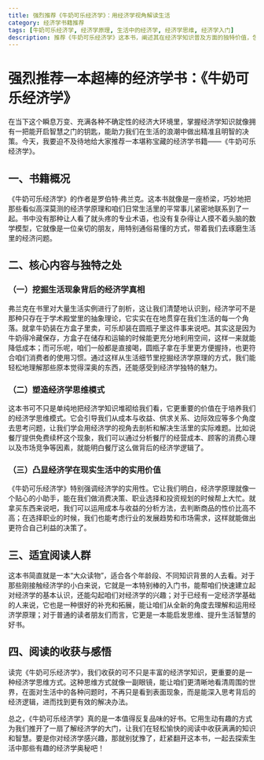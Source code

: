 ```yaml
---
title: 强烈推荐《牛奶可乐经济学》：用经济学视角解读生活
category: 经济学书籍推荐
tags: [牛奶可乐经济学, 经济学原理, 生活中的经济学, 经济学思维, 经济学入门]
description: 推荐《牛奶可乐经济学》这本书，阐述其在经济学知识普及方面的独特价值，包括以通俗方式结合生活实例讲解经济学原理、培养经济学思维模式、体现经济学实用性等，适合多种人群阅读。
---
```


# 强烈推荐一本超棒的经济学书：《牛奶可乐经济学》

在当下这个瞬息万变、充满各种不确定性的经济大环境里，掌握经济学知识就像拥有一把能开启智慧之门的钥匙，能助力我们在生活的浪潮中做出精准且明智的决策。今天，我要迫不及待地给大家推荐一本堪称宝藏的经济学书籍——《牛奶可乐经济学》。

## 一、书籍概况
《牛奶可乐经济学》的作者是罗伯特·弗兰克。这本书就像是一座桥梁，巧妙地把那些看似高深莫测的经济学原理和咱们日常生活里的平常事儿紧密地联系到了一起。书中没有那种让人看了就头疼的专业术语，也没有复杂得让人摸不着头脑的数学模型，它就像是一位亲切的朋友，用特别通俗易懂的方式，带着我们去琢磨生活里的经济问题。

## 二、核心内容与独特之处

### （一）挖掘生活现象背后的经济学真相
弗兰克在书里对大量生活实例进行了剖析，这让我们清楚地认识到，经济学可不是那种只存在于学术殿堂里的抽象理论，它实实在在地贯穿在我们生活的每一个角落。就拿牛奶装在方盒子里卖，可乐却装在圆瓶子里这件事来说吧。其实这是因为牛奶得冷藏保存，方盒子在储存和运输的时候能更充分地利用空间，这样一来就能降低成本；而可乐呢，咱们一般都是直接喝，圆瓶子拿在手里更方便握持，也更符合咱们消费者的使用习惯。通过这样从生活细节里挖掘经济学原理的方式，我们能轻松地理解那些原本觉得深奥的东西，还能感受到经济学独特的魅力。

### （二）塑造经济学思维模式
这本书可不只是单纯地把经济学知识堆砌给我们看，它更重要的价值在于培养我们的经济学思维模式。它会引导我们从成本与收益、供求关系、边际效应等多个角度去思考问题，让我们学会用经济学的视角去剖析和解决生活里的实际难题。比如说餐厅提供免费续杯这个现象，我们可以通过分析餐厅的经营成本、顾客的消费心理以及市场竞争等因素，就能明白餐厅这么做背后的经济学逻辑了。

### （三）凸显经济学在现实生活中的实用价值
《牛奶可乐经济学》特别强调经济学的实用性。它让我们明白，经济学原理就像一个贴心的小助手，能在我们做消费决策、职业选择和投资规划的时候帮上大忙。就拿买东西来说吧，我们可以运用成本与收益的分析方法，去判断商品的性价比高不高；在选择职业的时候，我们也能考虑行业的发展趋势和市场需求，这样就能做出更符合自己利益的决策了。

## 三、适宜阅读人群
这本书简直就是一本“大众读物”，适合各个年龄段、不同知识背景的人去看。对于那些刚接触经济学的小白来说，它就是一本特别棒的入门书，能帮咱们快速建立起对经济学的基本认识，还能勾起咱们对经济学的兴趣；对于已经有一定经济学基础的人来说，它也是一种很好的补充和拓展，能让咱们从全新的角度去理解和运用经济学原理；对于普通的读者朋友们而言，它更是一本能启发思维、提升生活智慧的好书。

## 四、阅读的收获与感悟
读完《牛奶可乐经济学》，我们收获的可不只是丰富的经济学知识，更重要的是一种经济学思维方式。这种思维方式就像一副眼镜，能让咱们更清晰地看清周围的世界，在面对生活中的各种问题时，不再只是看到表面现象，而是能深入思考背后的经济逻辑，进而找到更有效的解决办法。

总之，《牛奶可乐经济学》真的是一本值得反复品味的好书。它用生动有趣的方式为我们推开了一扇了解经济学的大门，让我们在轻松愉快的阅读中收获满满的知识和智慧。要是你对经济学感兴趣，那就别犹豫了，赶紧翻开这本书，一起去探索生活中那些有趣的经济学奥秘吧！